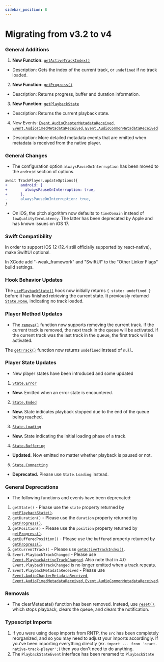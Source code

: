 ```yaml
---
sidebar_position: 8
---
```


# Migrating from v3.2 to v4

### General Additions

1. **New Function:** [`getActiveTrackIndex()`](./api/functions/queue.md#getactivetrackindex)

- Description: Gets the index of the current track, or `undefined` if no track loaded.

2. **New Function:** [`getProgress()`](./api/functions/player.md#getprogress)

- Description: Returns progress, buffer and duration information.

3. **New Function:** [`getPlaybackState`](./api/functions/player.md#getplaybackstate)

- Description: Returns the current playback state.

4. New Events: [`Event.AudioChapterMetadataReceived`, `Event.AudioTimedMetadataReceived`, `Event.AudioCommonMetadataReceived`](./api/events.md#metadata)

- Description: More detailed metadata events that are emitted when metadata is received from the native player.

### General Changes

- The configuration option `alwaysPauseOnInterruption` has been moved to the `android` section of options.

```diff
await TrackPlayer.updateOptions({
+      android: {
+        alwaysPauseOnInterruption: true,
+      },
-      alwaysPauseOnInterruption: true,
}
```

- On iOS, the pitch algorithm now defaults to `timeDomain` instead of `lowQualityZeroLatency`. The latter has been deprecated by Apple and has known issues on iOS 17.

### Swift Compatibility

In order to support iOS 12 (12.4 still officially supported by react-native), make SwiftUI optional.

In XCode add "-weak_framework" and "SwiftUI" to the "Other Linker Flags" build settings.

### Hook Behavior Updates

The [`usePlaybackState()`](./api/hooks.md##useplaybackstate) hook now initially returns `{ state: undefined }` before it has finished retrieving the current state. It previously returned [`State.None`](./api/constants/state.md), indicating no track loaded.

### Player Method Updates

- The [`remove()`](./api/functions/queue.md#removeracks) function now supports removing the current track. If the current track is removed, the next track in the queue will be activated. If the current track was the last track in the queue, the first track will be activated.

The [`getTrack()`](./api/functions/queue.md#gettrack) function now returns `undefined` instead of `null`.

### Player State Updates

- New player states have been introduced and some updated

1. [`State.Error`](./api/constants/state.md)

- **New.** Emitted when an error state is encountered.

2. [`State.Ended`](./api/constants/state.md)

- **New.** State indicates playback stopped due to the end of the queue being reached.

3. [`State.Loading`](./api/constants/state.md)

- **New.** State indicating the initial loading phase of a track.

4. [`State.Buffering`](./api/constants/state.md)

- **Updated.** Now emitted no matter whether playback is paused or not.

5. [`State.Connecting`](./api/constants/state.md)

- **Deprecated.** Please use `State.Loading` instead.

### General Deprecations

- The following functions and events have been deprecated:

1. `getState()` - Please use the `state` property returned by [`getPlaybackState()`](./api/functions/player.md#getplaybackstate).
2. `getDuration()` - Please use the `duration` property returned by [`getProgress()`](./api/functions/player.md#getprogress).
3. `getPosition()` - Please use the `position` property returned by [`getProgress()`](./api/functions/player.md#getprogress).
4. `getBufferedPosition()` - Please use the `buffered` property returned by [`getProgress()`](./api/functions/player.md#getprogress).
5. `getCurrentTrack()` - Please use [`getActiveTrackIndex()`](./api/functions/queue.md#getactivetrackindex).
6. `Event.PlaybackTrackChanged` - Please use [`Event.PlaybackActiveTrackChanged`](./api/events.md#playbackactivetrackchanged). Also note that in 4.0 `Event.PlaybackTrackChanged` is no longer emitted when a track repeats.
7. `Event.PlaybackMetadataReceived` - Please use [`Event.AudioChapterMetadataReceived`, `Event.AudioTimedMetadataReceived`, `Event.AudioCommonMetadataReceived`](./api/events.md#metadata).

### Removals

- The clearMetadata() function has been removed. Instead, use [`reset()`](./api/functions/player.md#reset), which stops playback, clears the queue, and clears the notification.

### Typescript Imports

1. If you were using deep imports from RNTP, the `src` has been completely
   reorganized, and so you may need to adjust your imports accordingly. If you've
   been importing everything directly (ex. `import ... from 'react-native-track-player';`)
   then you don't need to do anything.
1. The `PlaybackStateEvent` interface has been renamed to `PlaybackState`
